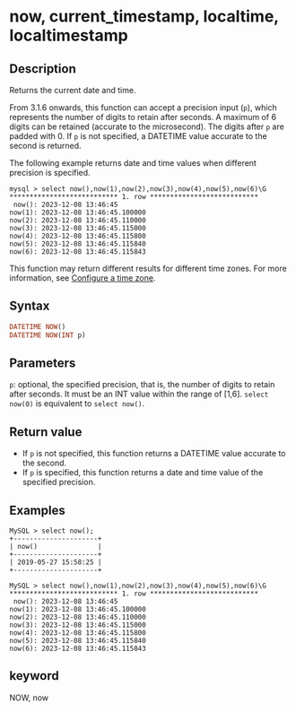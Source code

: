 ---
---

# now, current_timestamp, localtime, localtimestamp

## Description

Returns the current date and time.

From 3.1.6 onwards, this function can accept a precision input (`p`), which represents the number of digits to retain after seconds. A maximum of 6 digits can be retained (accurate to the microsecond). The digits after `p` are padded with 0. If `p` is not specified, a DATETIME value accurate to the second is returned.

The following example returns date and time values when different precision is specified.

```plaintext
mysql > select now(),now(1),now(2),now(3),now(4),now(5),now(6)\G
*************************** 1. row ***************************
 now(): 2023-12-08 13:46:45
now(1): 2023-12-08 13:46:45.100000
now(2): 2023-12-08 13:46:45.110000
now(3): 2023-12-08 13:46:45.115000
now(4): 2023-12-08 13:46:45.115800
now(5): 2023-12-08 13:46:45.115840
now(6): 2023-12-08 13:46:45.115843
```

This function may return different results for different time zones. For more information, see [Configure a time zone](../../../administration/timezone.md).

## Syntax

```Haskell
DATETIME NOW()
DATETIME NOW(INT p)
```

## Parameters

`p`: optional, the specified precision, that is, the number of digits to retain after seconds. It must be an INT value within the range of [1,6]. `select now(0)` is equivalent to `select now()`.

## Return value

- If `p` is not specified, this function returns a DATETIME value accurate to the second.
- If `p` is specified, this function returns a date and time value of the specified precision.

## Examples

```Plain Text
MySQL > select now();
+---------------------+
| now()               |
+---------------------+
| 2019-05-27 15:58:25 |
+---------------------+

MySQL > select now(),now(1),now(2),now(3),now(4),now(5),now(6)\G
*************************** 1. row ***************************
 now(): 2023-12-08 13:46:45
now(1): 2023-12-08 13:46:45.100000
now(2): 2023-12-08 13:46:45.110000
now(3): 2023-12-08 13:46:45.115000
now(4): 2023-12-08 13:46:45.115800
now(5): 2023-12-08 13:46:45.115840
now(6): 2023-12-08 13:46:45.115843
```

## keyword

NOW, now
